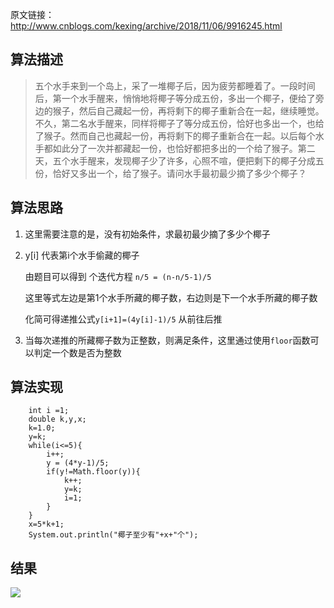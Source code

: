 原文链接：http://www.cnblogs.com/kexing/archive/2018/11/06/9916245.html
## 算法描述

>五个水手来到一个岛上，采了一堆椰子后，因为疲劳都睡着了。一段时间后，第一个水手醒来，悄悄地将椰子等分成五份，多出一个椰子，便给了旁边的猴子，然后自己藏起一份，再将剩下的椰子重新合在一起，继续睡觉。不久，第二名水手醒来，同样将椰子了等分成五份，恰好也多出一个，也给了猴子。然而自己也藏起一份，再将剩下的椰子重新合在一起。以后每个水手都如此分了一次并都藏起一份，也恰好都把多出的一个给了猴子。第二天，五个水手醒来，发现椰子少了许多，心照不喧，便把剩下的椰子分成五份，恰好又多出一个，给了猴子。请问水手最初最少摘了多少个椰子？


## 算法思路

1. 这里需要注意的是，没有初始条件，求最初最少摘了多少个椰子

2. y[i] 代表第i个水手偷藏的椰子

	由题目可以得到 个迭代方程 `n/5 = (n-n/5-1)/5`
	
	这里等式左边是第1个水手所藏的椰子数，右边则是下一个水手所藏的椰子数
	
	化简可得递推公式`y[i+1]=(4y[i]-1)/5` 从前往后推

3. 当每次递推的所藏椰子数为正整数，则满足条件，这里通过使用`floor`函数可以判定一个数是否为整数

## 算法实现

		int i =1;
		double k,y,x;
		k=1.0;
		y=k;
		while(i<=5){
			i++;
			y = (4*y-1)/5;
			if(y!=Math.floor(y)){
				k++;
				y=k;
				i=1;
			}
		}
		x=5*k+1;
		System.out.println("椰子至少有"+x+"个");

## 结果
![](https://img2018.cnblogs.com/blog/1210268/201811/1210268-20181106164532964-832410084.png)